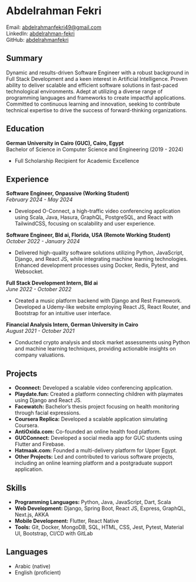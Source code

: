 
# Abdelrahman Fekri
Email: abdelrahmanfekri49@gmail.com  
LinkedIn: [abdelrahman-fekri](https://www.linkedin.com/in/abdelrahman-fekri)  
GitHub: [abdelrahmanfekri](https://github.com/abdelrahmanfekri)  

## Summary
Dynamic and results-driven Software Engineer with a robust background in Full Stack Development and a keen interest in Artificial Intelligence. Proven ability to deliver scalable and efficient software solutions in fast-paced technological environments. Adept at utilizing a diverse range of programming languages and frameworks to create impactful applications. Committed to continuous learning and innovation, seeking to contribute technical expertise to drive the success of forward-thinking organizations.

## Education
**German University in Cairo (GUC), Cairo, Egypt**  
Bachelor of Science in Computer Science and Engineering (2019 - 2024)  
- Full Scholarship Recipient for Academic Excellence

## Experience
**Software Engineer, Onpassive (Working Student)**  
_February 2024 - May 2024_  
- Developed O-Connect, a high-traffic video conferencing application using Scala, Java, Hasura, GraphQL, PostgreSQL, and React with TailwindCSS, focusing on scalability and user experience.

**Software Engineer, Bld ai, Florida, USA (Remote Working Student)**  
_October 2022 - January 2024_  
- Delivered high-quality software solutions utilizing Python, JavaScript, Django, and React JS, while integrating machine learning technologies. Enhanced development processes using Docker, Redis, Pytest, and Websocket.

**Full Stack Development Intern, Bld ai**  
_June 2022 - October 2022_  
- Created a music platform backend with Django and Rest Framework. Developed a Udemy-like website employing React JS, React Router, and Bootstrap for an intuitive user interface.

**Financial Analysis Intern, German University in Cairo**  
_August 2021 - October 2021_  
- Conducted crypto analysis and stock market assessments using Python and machine learning techniques, providing actionable insights on company valuations.

## Projects
- **Oconnect:** Developed a scalable video conferencing application.
- **Playdate.fun:** Created a platform connecting children with playmates using Django and React JS.
- **Facewatch:** Bachelor’s thesis project focusing on health monitoring through facial expressions.
- **Coursera Replica:** Developed a scalable application simulating Coursera.
- **AntiOxida.com:** Co-founded an online health food platform.
- **GUCConnect:** Developed a social media app for GUC students using Flutter and Firebase.
- **Hatmaak.com:** Founded a multi-delivery platform for Upper Egypt.
- **Other Projects:** Led and contributed to various software projects, including an online learning platform and a postgraduate support application.

## Skills
- **Programming Languages:** Python, Java, JavaScript, Dart, Scala
- **Web Development:** Django, Spring Boot, React JS, Express, GraphQL, Next.js, AKKA
- **Mobile Development:** Flutter, React Native
- **Tools:** Git, Docker, MongoDB, SQL, HTML, CSS, Jest, Pytest, Material UI, Bootstrap, CI/CD with GitLab

## Languages
- Arabic (native)
- English (proficient)

